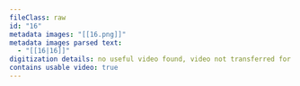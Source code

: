 ```yaml
---
fileClass: raw
id: "16"
metadata images: "[[16.png]]"
metadata images parsed text:
  - "[[16|16]]"
digitization details: no useful video found, video not transferred for parsing
contains usable video: true
---
```


